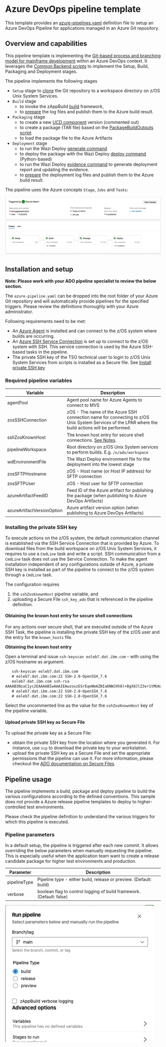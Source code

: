 # Azure DevOps pipeline template

This template provides an [azure-pipelines.yaml](azure-pipelines.yml) definition file to setup an Azure DevOps Pipeline for applications managed in an Azure Git repository.

## Overview and capabilities

This pipeline template is implementing the [Git-based process and branching model for mainframe development](https://ibm.github.io/z-devops-acceleration-program/docs/git-branching-model-for-mainframe-dev) within an Azure DevOps context. It leverages the [Common Backend scripts](../Common-Backend-Scripts/) to implement the Setup, Build, Packaging and Deployment stages. 

The pipeline implements the following stages

* `Setup` stage to [clone](../Common-Backend-Scripts/README.md#41---gitclonesh) the Git repository to a workspace directory on z/OS Unix System Services. 
* `Build` stage 
  * to invoke the zAppBuild [build](../Common-Backend-Scripts/README.md#42---dbbbuildsh) framework,
  * to [prepare](../Common-Backend-Scripts/README.md#49---preparelogssh) the log files and publish them to the Azure build result.
* `Packaging` stage
  * to create a new [UCD component](../Common-Backend-Scripts/README.md#45---ucdpackagingsh) version (commented out)
  * to create a package (TAR file) based on the [PackageBuildOutputs script](../Common-Backend-Scripts/README.md#44---packagebuildoutputssh)
  * to load the package file to the Azure Artifacts
* `Deployment` stage
  * to run the Wazi Deploy [generate command](../Common-Backend-Scripts/README.md#47---wazideploy-generatesh)
  * to deploy the package with the Wazi Deploy [deploy command](../Common-Backend-Scripts/README.md#48---wazideploy-deploysh) (Python-based)
  * to run the Wazi Deploy [evidence command](../Common-Backend-Scripts/README.md#49---wazideploy-evidencesh) to generate deployment report and updating the evidence.
  * to [prepare](../Common-Backend-Scripts/README.md#49---preparelogssh) the deployment log files and publish them to the Azure build result.


The pipeline uses the Azure concepts `Stage`, `Jobs` and `Tasks`:

![](images/ado_pipelineOverview.png)

## Installation and setup

**Note: Please work with your ADO pipeline specialist to review the below section.**

The `azure-pipeline.yaml` can be dropped into the root folder of your Azure Git repository and will automatically provide pipelines for the specified triggers. Please review the definitions thoroughly with your Azure administrator. 

Following requirements need to be met:
* An [Azure Agent](https://learn.microsoft.com/en-us/azure/devops/pipelines/agents/agents?view=azure-devops) is installed and can connect to the z/OS system where builds are occurring.
* An [Azure SSH Service Connection](https://learn.microsoft.com/en-us/azure/devops/pipelines/library/service-endpoints?view=azure-devops&tabs=yaml#ssh-service-connection) is set up to connect to the z/OS system with SSH. This service connection is used by the Azure SSH-based tasks in the pipeline.
* The private SSH key of the TSO technical user to login to z/OS Unix System Services from scripts is installed as a Secure file. See [Install private SSH key](#install-private-ssh-key)

### Required pipeline variables

Variable | Description
--- | ---
  agentPool                            | Agent pool name for Azure Agents to connect to MVS
  zosSSHConnection                     | zOS - The name of the Azure SSH connection name for connecting to z/OS Unix System Services of the LPAR where the build actions will be performed.
  sshZosKnownHost                      | The known host entry for secure shell connections. [See Notes](#obtaining-the-known-host-entry-for-secure-shell-connections).
  pipelineWorkspace                    | Root directory on z/OS Unix System services to perform builds. E.g. `/u/ado/workspace`
  wdEnvironmentFile                    | The Wazi Deploy environment file for the deployment into the lowest stage
  zosSFTPHostname                      | zOS - Host name (or Host IP address) for SFTP connection
  zosSFTPUser                          | zOS - Host user for SFTP connection
  azureArtifactFeedID                  | Feed ID of the Azure artifact for publishing the package (when publishing to Azure DevOps Artifacts)
  azureArtifactVersionOption           | Azure artifact version option (when publishing to Azure DevOps Artifacts)

### Installing the private SSH key

To execute actions on the z/OS system, the default communication channel is established via the SSH Service Connection that is provided by Azure.
To download files from the build workspace on z/OS Unix System Services, it requires to use a `CmdLine` task and write a script.
SSH communication from a `CmdLine` task does not use the Service Connection.
To make the agent installation independent of any configurations outside of Azure, a private SSH key is installed as part of the pipeline to connect to the z/OS system through a `CmdLine` task. 

The configuration requires 
1) the `sshZosKnownHost` pipeline variable, and
2) uploading a Secure File `ssh_key_ado` that is referenced in the pipeline definition. 

#### Obtaining the known host entry for secure shell connections

For any actions over secure shell, that are executed outside of the Azure SSH Task, the pipeline is installing the private SSH key of the z/OS user and the entry for the `known_hosts` file.

**Obtaining the known host entry**

Open a terminal and issue `ssh-keyscan eoleb7.dat.ibm.com` - with using the z/OS hostname as argument.

 ```
    ssh-keyscan eoleb7.dat.ibm.com          
    # eoleb7.dat.ibm.com:22 SSH-2.0-OpenSSH_7.6
    eoleb7.dat.ibm.com ssh-rsa AAAAB3NzaC1yc2EAAAABIwAAAIEAwzoxzESrEqeWmAZNIa6NWJXh6l+BgX8JlZ3er1tMUAxKBEQ7aBKbCb+64P1m0TbpWhVMEYZBmHhpvAn6N86/4YLWCn8sJmshC9u7bag3dcSorIDO+/el2ochP+Ub4cD/V3DvOxVBsjK+a2nPBDZDbDjI5jdjEDfTC/uXRdQA3Qs=
    # eoleb7.dat.ibm.com:22 SSH-2.0-OpenSSH_7.6
    # eoleb7.dat.ibm.com:22 SSH-2.0-OpenSSH_7.6
```

Select the uncommented line as the value for the `sshZosKnownHost` key of the pipeline variable.

#### Upload private SSH key as Secure File

To upload the private key as a Secure File: 

* obtain the private SSH key from the location where you generated it. For instance, use `scp` to download the private key to your workstation. 
* upload the private SSH key as a Secure File and set the appropriate permissions that the pipeline can use it. For more information, please checkout the [ADO documentation on Secure Files](https://learn.microsoft.com/en-us/azure/devops/pipelines/library/secure-files?view=azure-devops). 

## Pipeline usage

The pipeline implements a build, package and deploy pipeline to build the various configurations according to the defined conventions.
This sample does not provide a Azure release pipeline templates to deploy to higher-controlled test environments.

Please check the pipeline definition to understand the various triggers for which this pipeline is executed. 

### Pipeline parameters 

In a default setup, the pipeline is triggered after each new commit. It allows overriding the below parameters when manually requesting the pipeline.
This is especially useful when the application team want to create a release candidate package for higher test environments and production. 

Parameter | Description
--- | ---
pipelineType     | Pipeline type - either build, release or preview. (Default: build)
verbose          | boolean flag to control logging of build framework. (Default: false) 

![](images/ado_requestPipeline.png)